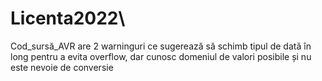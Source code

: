 # Licenta2022\

Cod_sursă_AVR are 2 warninguri ce sugerează să schimb tipul de dată  în long pentru a evita overflow,
                                dar cunosc domeniul de valori posibile și nu este nevoie de conversie
